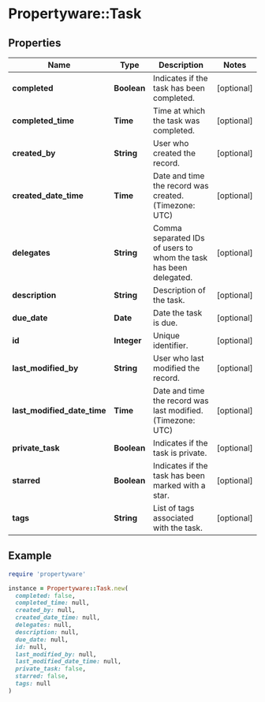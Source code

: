 # Propertyware::Task

## Properties

| Name | Type | Description | Notes |
| ---- | ---- | ----------- | ----- |
| **completed** | **Boolean** | Indicates if the task has been completed. | [optional] |
| **completed_time** | **Time** | Time at which the task was completed. | [optional] |
| **created_by** | **String** | User who created the record. | [optional] |
| **created_date_time** | **Time** | Date and time the record was created. (Timezone: UTC) | [optional] |
| **delegates** | **String** | Comma separated IDs of users to whom the task has been delegated. | [optional] |
| **description** | **String** | Description of the task. | [optional] |
| **due_date** | **Date** | Date the task is due. | [optional] |
| **id** | **Integer** | Unique identifier. | [optional] |
| **last_modified_by** | **String** | User who last modified the record. | [optional] |
| **last_modified_date_time** | **Time** | Date and time the record was last modified. (Timezone: UTC) | [optional] |
| **private_task** | **Boolean** | Indicates if the task is private. | [optional] |
| **starred** | **Boolean** | Indicates if the task has been marked with a star. | [optional] |
| **tags** | **String** | List of tags associated with the task. | [optional] |

## Example

```ruby
require 'propertyware'

instance = Propertyware::Task.new(
  completed: false,
  completed_time: null,
  created_by: null,
  created_date_time: null,
  delegates: null,
  description: null,
  due_date: null,
  id: null,
  last_modified_by: null,
  last_modified_date_time: null,
  private_task: false,
  starred: false,
  tags: null
)
```

